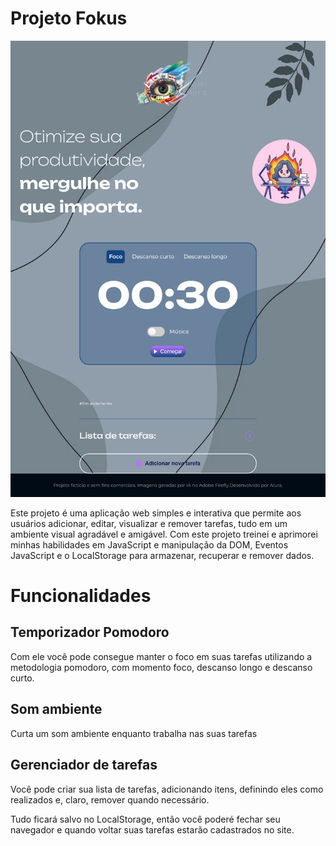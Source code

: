 # Projeto Fokus

![preview](./imagens/print.png)

Este projeto é uma aplicação web simples e interativa que permite aos usuários adicionar, editar, visualizar e remover tarefas, tudo em um ambiente visual agradável e amigável. Com este projeto treinei e aprimorei minhas habilidades em JavaScript e manipulação da DOM, Eventos JavaScript e o LocalStorage para armazenar, recuperar e remover dados.

# Funcionalidades

## Temporizador Pomodoro

Com ele você pode consegue manter o foco em suas tarefas utilizando a metodologia pomodoro, com momento foco, descanso longo e descanso curto.

## Som ambiente

Curta um som ambiente enquanto trabalha nas suas tarefas

## Gerenciador de tarefas

Você pode criar sua lista de tarefas, adicionando itens, definindo eles como realizados e, claro, remover quando necessário.

Tudo ficará salvo no LocalStorage, então você poderé fechar seu navegador e quando voltar suas tarefas estarão cadastrados no site.